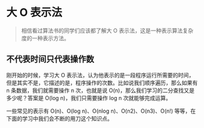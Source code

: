 # 大 O 表示法

> 相信看过算法书的同学们应该都了解大 O 表示法，这是一种表示算法复杂度的一种表示方法。

## 不代表时间只代表操作数

刚开始的时候，学习大 O 表示法，认为他表示的是一段程序运行所需要的时间，但是其实不是，它描述的是，程序操作的次数。比如说我们顺序遍历，那么如果有 n 条数据，我们就需要操作 n 次，也就是说 O(n)，那么我们学习的二分查找又是多少呢？答案是 O(log n)，我们只需要操作 log n 次就能够完成运算。

一些常见的表示有 O(n)、O(log n)、O(nlog n)、O(n2)、O(n3)、O(n!) 等等，在下面的学习中我们会不断的用刀这个知识点。